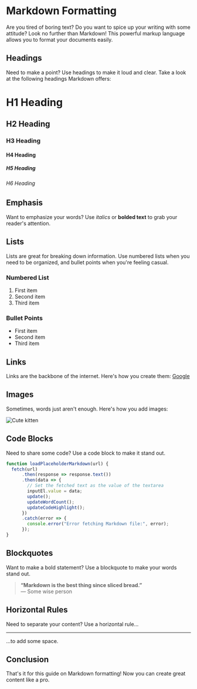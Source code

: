 # Markdown Formatting

Are you tired of boring text? Do you want to spice up your writing with some attitude? Look no further than Markdown! This powerful markup language allows you to format your documents easily.

## Headings

Need to make a point? Use headings to make it loud and clear. Take a look at the following headings Markdown offers:

# H1 Heading
## H2 Heading
### H3 Heading
#### H4 Heading
##### H5 Heading
###### H6 Heading

## Emphasis

Want to emphasize your words? Use *italics* or **bolded text** to grab your reader's attention.

## Lists

Lists are great for breaking down information. Use numbered lists when you need to be organized, and bullet points when you're feeling casual.

### Numbered List
1. First item
2. Second item
3. Third item

### Bullet Points
- First item
- Second item
- Third item

## Links

Links are the backbone of the internet. Here's how you create them: [Google](https://www.google.com)

## Images

Sometimes, words just aren't enough. Here's how you add images:

![Cute kitten](https://placekitten.com/200/300)

## Code Blocks

Need to share some code? Use a code block to make it stand out.

```javascript
function loadPlaceholderMarkdown(url) {
  fetch(url)
      .then(response => response.text())
      .then(data => {
        // Set the fetched text as the value of the textarea
        inputEl.value = data;
        update();
        updateWordCount();
        updateCodeHighlight();
      })
      .catch(error => {
        console.error("Error fetching Markdown file:", error);
      });
}
```

## Blockquotes
Want to make a bold statement? Use a blockquote to make your words stand out.

> **“Markdown is the best thing since sliced bread.”**\
— Some wise person

## Horizontal Rules
Need to separate your content? Use a horizontal rule…

---

…to add some space.

## Conclusion

That's it for this guide on Markdown formatting! Now you can create great content like a pro.